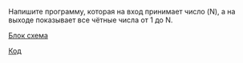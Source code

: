 Напишите программу, которая на вход принимает число (N), а на выходе показывает все чётные числа от 1 до N.

[Блок схема](diagram.drawio.png)

[Код](Program.cs)
